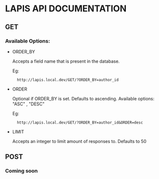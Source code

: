 # LAPIS API DOCUMENTATION


## GET

### Available Options:

* ORDER_BY

    Accepts a field name that is present in the database.

    Eg:

        http://lapis.local.dev/GET/?ORDER_BY=author_id

* ORDER

     Optional if ORDER_BY is set. Defaults to ascending.
     Available options: "ASC" , "DESC"

     Eg:

        http://lapis.local.dev/GET/?ORDER_BY=author_id&ORDER=desc

* LIMIT

    Accepts an integer to limit amount of responses to. Defaults to 50

## POST

### Coming soon
